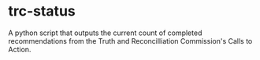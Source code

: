 # trc-status

A python script that outputs the current count of completed recommendations from the Truth and Reconcilliation Commission's Calls to Action.
